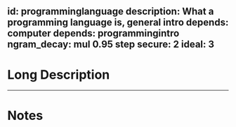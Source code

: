 id: programminglanguage
description: What a programming language is, general intro
depends: computer
depends: programmingintro
ngram_decay: mul 0.95 step
secure: 2
ideal: 3
---
# Long Description
---
# Notes
